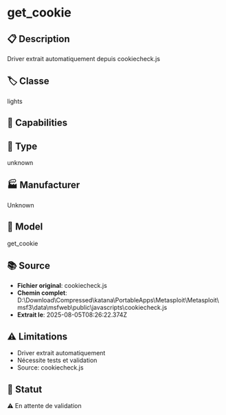 # get_cookie

## 📋 Description
Driver extrait automatiquement depuis cookiecheck.js

## 🏷️ Classe
lights

## 🔧 Capabilities


## 📡 Type
unknown

## 🏭 Manufacturer
Unknown

## 📱 Model
get_cookie

## 📚 Source
- **Fichier original**: cookiecheck.js
- **Chemin complet**: D:\Download\Compressed\katana\PortableApps\Metasploit\Metasploit\msf3\data\msfweb\public\javascripts\cookiecheck.js
- **Extrait le**: 2025-08-05T08:26:22.374Z

## ⚠️ Limitations
- Driver extrait automatiquement
- Nécessite tests et validation
- Source: cookiecheck.js

## 🚀 Statut
⚠️ En attente de validation

